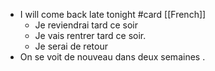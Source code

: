 - I will come back late tonight #card [[French]]
	- Je reviendrai tard ce soir
	- Je vais rentrer tard ce soir.
	- Je serai de retour
- On se voit
  de
  nouveau
  dans
  deux
  semaines
  .